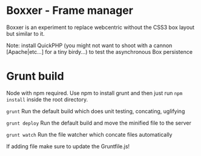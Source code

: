 Boxxer - Frame manager
=======================

Boxxer is an experiment to replace webcentric without the CSS3 box layout but similar to it.

Note: install QuickPHP (you might not want to shoot with a cannon [Apache|etc...] for a tiny birdy...) to
test the asynchronous Box persistence

# Grunt build

Node with npm required. Use npm to install grunt and then just run ```npm install``` inside the root directory.

```grunt```
Run the default build which does unit testing, concating, uglifying

```grunt deploy```
Run the default build and move the minified file to the server

```grunt watch```
Run the file watcher which concate files automatically

If adding file make sure to update the Gruntfile.js!